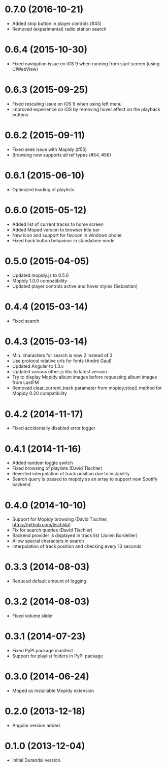 # 0.7.0 (2016-10-21)

- Added stop button in player controls (#45)
- Removed (experimental) radio station search

# 0.6.4 (2015-10-30)

- Fixed navigation issue on iOS 9 when running from start screen (using UIWebView)

# 0.6.3 (2015-09-25)

- Fixed rescaling issue on iOS 9 when using left menu
- Improved experience on iOS by removing hover effect on the playback buttons

# 0.6.2 (2015-09-11)

- Fixed seek issue with Mopidy (#55)
- Browsing now supports all ref types (#54, #56)

# 0.6.1 (2015-06-10)

- Optimized loading of playlists

# 0.6.0 (2015-05-12)

- Added list of current tracks to home screen
- Added Moped version to browser title bar
- New icon and support for favicon in windows phone
- Fixed back button behaviour in standalone mode

# 0.5.0 (2015-04-05)

- Updated mopidy.js to 0.5.0
- Mopidy 1.0.0 compatibility
- Updated player controls active and hover styles (Sebastian) 

# 0.4.4 (2015-03-14)

- Fixed search

# 0.4.3 (2015-03-14)

- Min. characters for search is now 2 instead of 3
- Use protocol relative urls for fonts (André Gaul)
- Updated Angular to 1.3.x
- Updated various other js libs to latest version
- Try to display Mopidy album images before requesting album images from LastFM
- Removed clear_current_track parameter from mopidy.stop() method for Mopidy 0.20 compatibility

# 0.4.2 (2014-11-17)

- Fixed accidentally disabled error logger

# 0.4.1 (2014-11-16)

- Added random toggle switch
- Fixed browsing of playlists (David Tischler)
- Reverted interpolation of track position due to instability
- Search query is passed to mopidy as an array to support new Spotify backend

# 0.4.0 (2014-10-10)

- Support for Mopidy browsing (David Tischler, https://github.com/tischlda)
- Fix for search queries (David Tischler)
- Backend provider is displayed in track list (Julien Bordellier)
- Allow special characters in search
- Interpolation of track position and checking every 10 seconds

# 0.3.3 (2014-08-03)

- Reduced default amount of logging

# 0.3.2 (2014-08-03)

- Fixed volume slider

# 0.3.1 (2014-07-23)

- Fixed PyPI package manifest
- Support for playlist folders in PyPI package

# 0.3.0 (2014-06-24)

- Moped as installable Mopidy extension

# 0.2.0 (2013-12-18)

- Angular version added.

# 0.1.0 (2013-12-04)

- Initial Durandal version.
